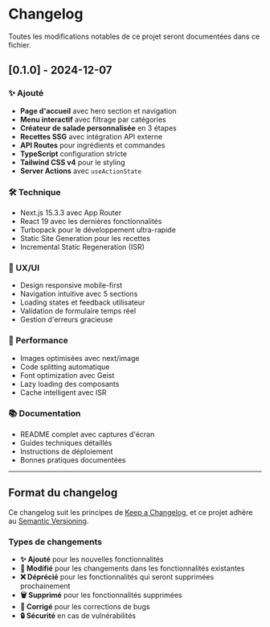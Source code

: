 # Changelog

Toutes les modifications notables de ce projet seront documentées dans ce fichier.

## [0.1.0] - 2024-12-07

### ✨ Ajouté
- **Page d'accueil** avec hero section et navigation
- **Menu interactif** avec filtrage par catégories
- **Créateur de salade personnalisée** en 3 étapes
- **Recettes SSG** avec intégration API externe
- **API Routes** pour ingrédients et commandes
- **TypeScript** configuration stricte
- **Tailwind CSS v4** pour le styling
- **Server Actions** avec `useActionState`

### 🛠️ Technique
- Next.js 15.3.3 avec App Router
- React 19 avec les dernières fonctionnalités
- Turbopack pour le développement ultra-rapide
- Static Site Generation pour les recettes
- Incremental Static Regeneration (ISR)

### 📱 UX/UI
- Design responsive mobile-first
- Navigation intuitive avec 5 sections
- Loading states et feedback utilisateur
- Validation de formulaire temps réel
- Gestion d'erreurs gracieuse

### 🎯 Performance
- Images optimisées avec next/image
- Code splitting automatique
- Font optimization avec Geist
- Lazy loading des composants
- Cache intelligent avec ISR

### 📚 Documentation
- README complet avec captures d'écran
- Guides techniques détaillés
- Instructions de déploiement
- Bonnes pratiques documentées

---

## Format du changelog

Ce changelog suit les principes de [Keep a Changelog](https://keepachangelog.com/fr/1.0.0/),
et ce projet adhère au [Semantic Versioning](https://semver.org/spec/v2.0.0.html).

### Types de changements
- **✨ Ajouté** pour les nouvelles fonctionnalités
- **🔧 Modifié** pour les changements dans les fonctionnalités existantes
- **❌ Déprécié** pour les fonctionnalités qui seront supprimées prochainement
- **🗑️ Supprimé** pour les fonctionnalités supprimées
- **🐛 Corrigé** pour les corrections de bugs
- **🔒 Sécurité** en cas de vulnérabilités
